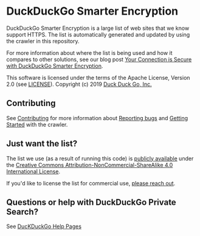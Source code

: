 # DuckDuckGo Smarter Encryption 

DuckDuckGo Smarter Encryption is a large list of web sites that we know support HTTPS.  The list is automatically generated and updated by using the crawler in this repository.

For more information about where the list is being used and how it compares to other solutions, see our blog post [Your Connection is Secure with DuckDuckGo Smarter Encryption](https://spreadprivacy.com/duckduckgo-smarter-encryption).

This software is licensed under the terms of the Apache License, Version 2.0 (see [LICENSE](LICENSE)). Copyright (c) 2019 [Duck Duck Go, Inc.](https://duckduckgo.com)

## Contributing

See [Contributing](CONTRIBUTING.md) for more information about [Reporting bugs](CONTRIBUTING.md#reporting-bugs) and [Getting Started](CONTRIBUTING.md#getting-started) with the crawler.

## Just want the list?

The list we use (as a result of running this code) is [publicly available](http://staticcdn.duckduckgo.com/https/smarter_encryption_latest.tgz) under the [Creative Commons Attribution-NonCommercial-ShareAlike 4.0 International License](https://creativecommons.org/licenses/by-nc-sa/4.0/).

If you'd like to license the list for commercial use, [please reach out](https://help.duckduckgo.com/duckduckgo-help-pages/company/contact-us/).

## Questions or help with DuckDuckGo Private Search?
See [DucKDuckGo Help Pages](https://duck.co/help)
